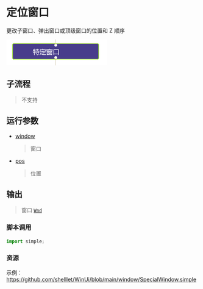 # 定位窗口 
更改子窗口、弹出窗口或顶级窗口的位置和 Z 顺序

![PositionWindow](./images/2022-11-27_143849.png ':size=90%')

## 子流程
> 不支持

## 运行参数

* [window](./types/Wnd.md)
  > 窗口
* [pos](./enums/WindowHandle.md)
  > 位置


## 输出

> 窗口 [`Wnd`](./types/Wnd.md)


### 脚本调用

```python
import simple;

```

### 资源

示例：https://github.com/shelllet/WinUi/blob/main/window/SpecialWindow.simple
